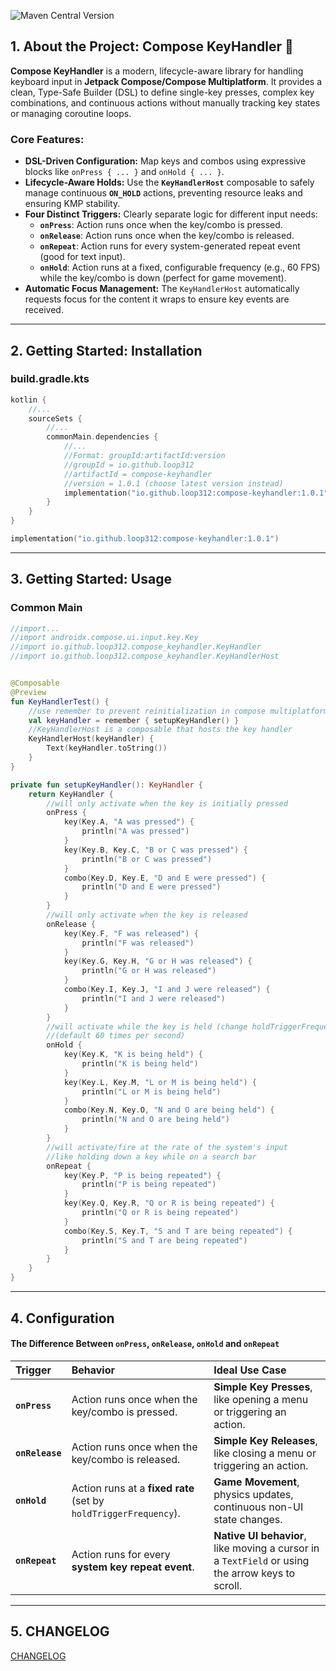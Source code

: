 ![Maven Central Version](https://img.shields.io/maven-central/v/io.github.loop312/compose-keyhandler)


## 1. About the Project: Compose KeyHandler 🚀

 **Compose KeyHandler** is a modern, lifecycle-aware library for handling keyboard input in **Jetpack Compose/Compose Multiplatform**. It provides a clean, Type-Safe Builder (DSL) to define single-key presses, complex key combinations, and continuous actions without manually tracking key states or managing coroutine loops.

### Core Features:

* **DSL-Driven Configuration:** Map keys and combos using expressive blocks like `onPress { ... }` and `onHold { ... }`.
* **Lifecycle-Aware Holds:** Use the **`KeyHandlerHost`** composable to safely manage continuous **`ON_HOLD`** actions, preventing resource leaks and ensuring KMP stability.
* **Four Distinct Triggers:** Clearly separate logic for different input needs:
  * **`onPress`**: Action runs once when the key/combo is pressed.
  * **`onRelease`**: Action runs once when the key/combo is released.
  * **`onRepeat`**: Action runs for every system-generated repeat event (good for text input).
  * **`onHold`**: Action runs at a fixed, configurable frequency (e.g., 60 FPS) while the key/combo is down (perfect for game movement).
* **Automatic Focus Management:** The `KeyHandlerHost` automatically requests focus for the content it wraps to ensure key events are received.

-----



## 2. Getting Started: Installation

### build.gradle.kts
```kotlin
kotlin {
    //...
    sourceSets {
        //...
        commonMain.dependencies {
            //...
            //Format: groupId:artifactId:version
            //groupId = io.github.loop312
            //artifactId = compose-keyhandler
            //version = 1.0.1 (choose latest version instead)
            implementation("io.github.loop312:compose-keyhandler:1.0.1")
        }
    }
}
```

```kotlin
implementation("io.github.loop312:compose-keyhandler:1.0.1") 
```

-----

## 3. Getting Started: Usage

### Common Main
```kotlin
//import...
//import androidx.compose.ui.input.key.Key
//import io.github.loop312.compose_keyhandler.KeyHandler
//import io.github.loop312.compose_keyhandler.KeyHandlerHost


@Composable
@Preview
fun KeyHandlerTest() {
    //use remember to prevent reinitialization in compose multiplatform
    val keyHandler = remember { setupKeyHandler() }
    //KeyHandlerHost is a composable that hosts the key handler
    KeyHandlerHost(keyHandler) {
        Text(keyHandler.toString())
    }
}

private fun setupKeyHandler(): KeyHandler {
    return KeyHandler {
        //will only activate when the key is initially pressed
        onPress {
            key(Key.A, "A was pressed") {
                println("A was pressed")
            }
            key(Key.B, Key.C, "B or C was pressed") {
                println("B or C was pressed")
            }
            combo(Key.D, Key.E, "D and E were pressed") {
                println("D and E were pressed")
            }
        }
        //will only activate when the key is released
        onRelease {
            key(Key.F, "F was released") {
                println("F was released")
            }
            key(Key.G, Key.H, "G or H was released") {
                println("G or H was released")
            }
            combo(Key.I, Key.J, "I and J were released") {
                println("I and J were released")
            }
        }
        //will activate while the key is held (change holdTriggerFrequency to change how often it activates per second)
        //(default 60 times per second)
        onHold {
            key(Key.K, "K is being held") {
                println("K is being held")
            }
            key(Key.L, Key.M, "L or M is being held") {
                println("L or M is being held")
            }
            combo(Key.N, Key.O, "N and O are being held") {
                println("N and O are being held")
            }
        }
        //will activate/fire at the rate of the system's input
        //like holding down a key while on a search bar
        onRepeat {
            key(Key.P, "P is being repeated") {
                println("P is being repeated")
            }
            key(Key.Q, Key.R, "Q or R is being repeated") {
                println("Q or R is being repeated")
            }
            combo(Key.S, Key.T, "S and T are being repeated") {
                println("S and T are being repeated")
            }
        }
    }
}
```

-----

## 4. Configuration

#### The Difference Between `onPress`, `onRelease`, `onHold` and `onRepeat`

 | Trigger         | Behavior                                                         | Ideal Use Case                                                                                   |
 |:----------------|:-----------------------------------------------------------------|:-------------------------------------------------------------------------------------------------|
 | **`onPress`**   | Action runs once when the key/combo is pressed.                  | **Simple Key Presses**, like opening a menu or triggering an action.                             |
 | **`onRelease`** | Action runs once when the key/combo is released.                 | **Simple Key Releases**, like closing a menu or triggering an action.                            |
 | **`onHold`**    | Action runs at a **fixed rate** (set by `holdTriggerFrequency`). | **Game Movement**, physics updates, continuous non-UI state changes.                             |
 | **`onRepeat`**  | Action runs for every **system key repeat event**.               | **Native UI behavior**, like moving a cursor in a `TextField` or using the arrow keys to scroll. |

-----

## 5. CHANGELOG

[CHANGELOG](CHANGELOG.md)
